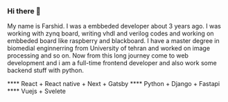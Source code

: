 ### Hi there 👋

My name is Farshid. I was a embbeded developer about 3 years ago. I was working with zynq board, writing vhdl and verilog codes and working on embbeded board like raspberry and blackboard. I have a master degree in biomedial enginnerring from University of tehran and worked on image processing and so on. Now from this long journey come to web development and i am a full-time frontend developer and also work some backend stuff with python. 

**** React + React native + Next + Gatsby
**** Python + Django + Fastapi
**** Vuejs + Svelete


<!--
**bashidagha/bashidagha** is a ✨ _special_ ✨ repository because its `README.md` (this file) appears on your GitHub profile.

Here are some ideas to get you started:

- 🔭 I’m currently working on ...
- 🌱 I’m currently learning ...
- 👯 I’m looking to collaborate on ...
- 🤔 I’m looking for help with ...
- 💬 Ask me about ...
- 📫 How to reach me: ...
- 😄 Pronouns: ...
- ⚡ Fun fact: ...
-->
